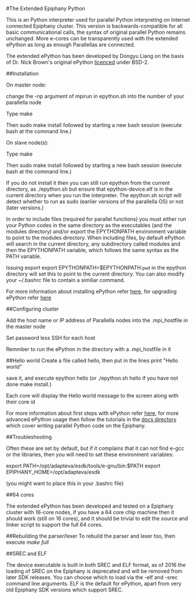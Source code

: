 #The Extended Epiphany Python

This is an Python interpreter used for parallel Python interpreting on Internet connected Epiphany cluster.
This version is backwards-compatible for all basic communicational calls, the syntax of original parallel Python remains unchanged.
More e-cores can be transparently used with the extended ePython as long as enough Parallellas are connected.

The extended ePython has been developed by Dongyu Liang on the basis of Dr. Nick Brown's original ePython [licenced](LICENCE) under BSD-2.

##Installation

On master node:

change the -np argument of mpirun in epython.sh into the number of your parallella node

Type make

Then sudo make install followed by starting a new bash session (execute bash at the command line.)

On slave node(s):

Type make

Then sudo make install followed by starting a new bash session (execute bash at the command line.)

If you do not install it then you can still run epython from the current directory, as ./epython.sh but ensure that epython-device.elf is in the current directory when you run the interpreter. The epython.sh script will detect whether to run as sudo (earlier versions of the parallella OS) or not (later versions.)

In order to include files (required for parallel functions) you must either run your Python codes in the same directory as the executables (and the modules directory) and/or export the EPYTHONPATH environment variable to point to the modules directory. When including files, by default ePython will search in the current directory, any subdirectory called modules and then the EPYTHONPATH variable, which follows the same syntax as the PATH variable.

Issuing export export EPYTHONPATH=$EPYTHONPATH:`pwd` in the epython directory will set this to point to the current directory. You can also modify your ~/.bashrc file to contain a similiar command.

For more information about installing ePython refer [here](docs/tutorial1.md), for upgrading ePython refer [here](docs/installupgrade.md)

##Configuring cluster

Add the host name or IP address of Parallella nodes into the .mpi_hostfile in the master node

Set password less SSH for each host

Remmber to run the ePython in the directory with a .mpi_hostfile in it

##Hello world
Create a file called hello, then put in the lines
print "Hello world"

save it, and execute epython hello (or ./epython.sh hello if you have not done make install.)

Each core will display the Hello world message to the screen along with their core id

For more information about first steps with ePython refer [here](docs/tutorial1.md), for more advanced ePython usage then follow the tutorials in the [docs directory](docs) which cover writing parallel Python code on the Epiphany.

##Troubleshooting

Often these are set by default, but if it complains that it can not find e-gcc or the libraries, then you will need to set these environment variables:

export PATH=/opt/adapteva/esdk/tools/e-gnu/bin:$PATH
export EPIPHANY_HOME=/opt/adapteva/esdk

(you might want to place this in your .bashrc file)

##64 cores

The extended ePython has been developed and tested on a Epiphany cluster with 16-core nodes, if you have a 64 core chip machine then it should work (still on 16 cores), and it should be trivial to edit the source and linker script to support the full 64 cores.

##Rebuilding the parser/lexer
To rebuild the parser and lexer too, then execute *make full*

##SREC and ELF

The device executable is built in both SREC and ELF format, as of 2016 the loading of SREC on the Epiphany is deprecated and will be removed from later SDK releases. You can choose which to load via the -elf and -srec command line arguments. ELF is the default for ePython, apart from very old Epiphany SDK versions which support SREC.
